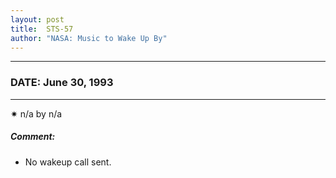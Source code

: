 ```yaml
---
layout: post
title:  STS-57
author: "NASA: Music to Wake Up By"
---
```


----
### DATE: June 30, 1993
----
✷ n/a by n/a

##### Comment:
* No wakeup call sent.
